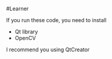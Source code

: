 #Learner

If you run these code, you need to install 
+ Qt library
+ OpenCV

I recommend you using QtCreator
